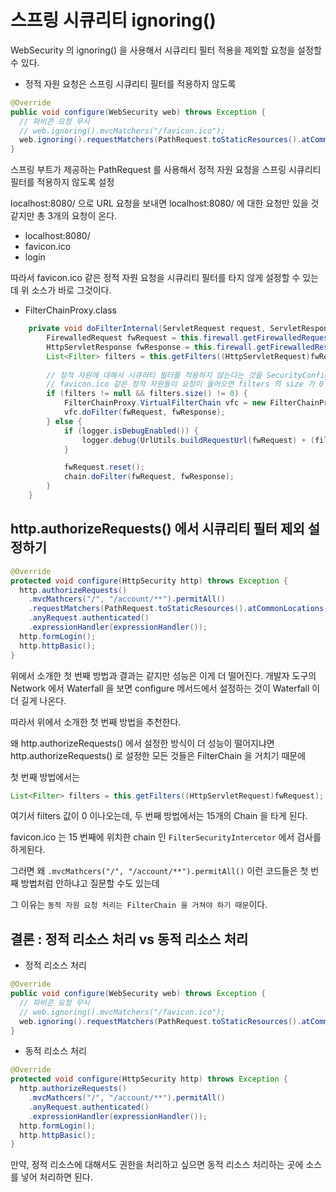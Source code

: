 # 스프링 시큐리티 ignoring()

WebSecurity 의 ignoring() 을 사용해서 시큐리티 필터 적용을 제외할 요청을 설정할 수 있다.

- 정적 자원 요청은 스프링 시큐리티 필터를 적용하지 않도록 

```java
@Override
public void configure(WebSecurity web) throws Exception {
  // 파비콘 요청 무시
  // web.ignoring().mvcMatchers("/favicon.ico");
  web.ignoring().requestMatchers(PathRequest.toStaticResources().atCommonLocations());
}
```

스프링 부트가 제공하는 PathRequest 를 사용해서 정적 자원 요청을 스프링 시큐리티 필터를 적용하지 않도록 설정

localhost:8080/ 으로 URL 요청을 보내면 localhost:8080/ 에 대한 요청만 있을 것 같지만 총 3개의 요청이 온다.

- localhost:8080/
- favicon.ico
- login 

따라서 favicon.ico 같은 정적 자원 요청을 시큐리티 필터를 타지 않게 설정할 수 있는데 위 소스가 바로 그것이다.

- FilterChainProxy.class

```java
    private void doFilterInternal(ServletRequest request, ServletResponse response, FilterChain chain) throws IOException, ServletException {
        FirewalledRequest fwRequest = this.firewall.getFirewalledRequest((HttpServletRequest)request);
        HttpServletResponse fwResponse = this.firewall.getFirewalledResponse((HttpServletResponse)response);
        List<Filter> filters = this.getFilters((HttpServletRequest)fwRequest);
        
        // 정적 자원에 대해서 시큐리티 필터를 적용하지 않는다는 것을 SecurityConfig 에서 설정하면 
        // favicon.ico 같은 정적 자원들이 요청이 들어오면 filters 의 size 가 0 이 된다.
        if (filters != null && filters.size() != 0) {
            FilterChainProxy.VirtualFilterChain vfc = new FilterChainProxy.VirtualFilterChain(fwRequest, chain, filters);
            vfc.doFilter(fwRequest, fwResponse);
        } else {
            if (logger.isDebugEnabled()) {
                logger.debug(UrlUtils.buildRequestUrl(fwRequest) + (filters == null ? " has no matching filters" : " has an empty filter list"));
            }

            fwRequest.reset();
            chain.doFilter(fwRequest, fwResponse);
        }
    }
```

## http.authorizeRequests() 에서 시큐리티 필터 제외 설정하기

```java
@Override
protected void configure(HttpSecurity http) throws Exception {
  http.authorizeRequests()
    .mvcMathcers("/", "/account/**").permitAll()
    .requestMatchers(PathRequest.toStaticResources().atCommonLocations()).permitAll()
    .anyRequest.authenticated()
    .expressionHandler(expressionHandler());
  http.formLogin();
  http.httpBasic();
}
```

위에서 소개한 첫 번째 방법과 결과는 같지만 성능은 이게 더 떨어진다. 개발자 도구의 Network 에서 Waterfall 을 보면 configure 메서드에서 설정하는 것이 Waterfall 이 더 길게 나온다.

따라서 위에서 소개한 첫 번째 방법을 추천한다.

왜 http.authorizeRequests() 에서 설정한 방식이 더 성능이 떨어지냐면 http.authorizeRequests() 로 설정한 모든 것들은 FilterChain 을 거치기 때문에 

첫 번째 방법에서는 

```java
List<Filter> filters = this.getFilters((HttpServletRequest)fwRequest);
```

여기서 filters 값이 0 이나오는데, 두 번째 방법에서는 15개의 Chain 을 타게 된다.

favicon.ico 는 15 번째에 위치한 chain 인 `FilterSecurityIntercetor` 에서 검사를 하게된다.

그러면 왜 `.mvcMathcers("/", "/account/**").permitAll()` 이런 코드들은 첫 번째 방법처럼 안하냐고 질문할 수도 있는데

그 이유는 `동적 자원 요청 처리는 FilterChain 을 거쳐야 하기 때문`이다.

## 결론 : 정적 리소스 처리 vs 동적 리소스 처리

- 정적 리소스 처리

```java
@Override
public void configure(WebSecurity web) throws Exception {
  // 파비콘 요청 무시
  // web.ignoring().mvcMatchers("/favicon.ico");
  web.ignoring().requestMatchers(PathRequest.toStaticResources().atCommonLocations());
}
```

- 동적 리소스 처리

```java
@Override
protected void configure(HttpSecurity http) throws Exception {
  http.authorizeRequests()
    .mvcMathcers("/", "/account/**").permitAll()
    .anyRequest.authenticated()
    .expressionHandler(expressionHandler());
  http.formLogin();
  http.httpBasic();
}
```

만약, 정적 리소스에 대해서도 권한을 처리하고 싶으면 동적 리소스 처리하는 곳에 소스를 넣어 처리하면 된다.
